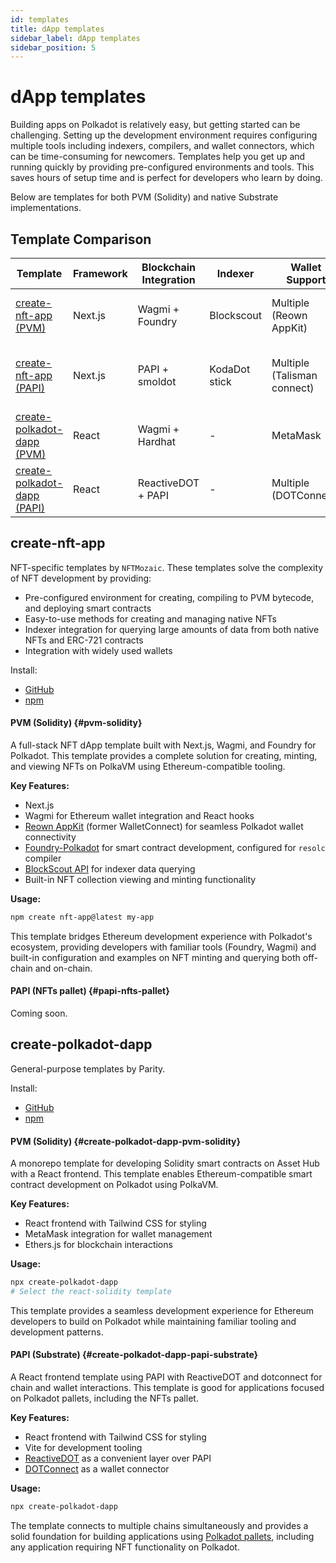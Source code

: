 ```yaml
---
id: templates
title: dApp templates
sidebar_label: dApp templates
sidebar_position: 5
---
```


# dApp templates

Building apps on Polkadot is relatively easy, but getting started can be challenging. Setting up the development environment requires configuring multiple tools including indexers, compilers, and wallet connectors, which can be time-consuming for newcomers. Templates help you get up and running quickly by providing pre-configured environments and tools. This saves hours of setup time and is perfect for developers who learn by doing.

Below are templates for both PVM (Solidity) and native Substrate implementations.

## Template Comparison

<div style={{ fontSize: "0.85rem" }}>

| Template                                                            | Framework | Blockchain Integration | Indexer       | Wallet Support              | Best For                          |
| ------------------------------------------------------------------- | --------- | ---------------------- | ------------- | --------------------------- | --------------------------------- |
| [create-nft-app (PVM)](#pvm-solidity)                               | Next.js   | Wagmi + Foundry        | Blockscout    | Multiple (Reown AppKit)     | NFT-focused dApps (Solidity)      |
| [create-nft-app (PAPI)](#papi-nfts-pallet)                          | Next.js   | PAPI + smoldot         | KodaDot stick | Multiple (Talisman connect) | NFT-focused dApps (NFTs pallet)   |
| [create-polkadot-dapp (PVM)](#create-polkadot-dapp-pvm-solidity)    | React     | Wagmi + Hardhat        | -             | MetaMask                    | General dApps (Solidity)          |
| [create-polkadot-dapp (PAPI)](#create-polkadot-dapp-papi-substrate) | React     | ReactiveDOT + PAPI     | -             | Multiple (DOTConnect)       | General dApps (Substrate pallets) |

</div>

## create-nft-app

NFT-specific templates by `NFTMozaic`. These templates solve the complexity of NFT development by providing:

- Pre-configured environment for creating, compiling to PVM bytecode, and deploying smart contracts
- Easy-to-use methods for creating and managing native NFTs
- Indexer integration for querying large amounts of data from both native NFTs and ERC-721 contracts
- Integration with widely used wallets

Install:

- [GitHub](https://github.com/paritytech/create-polkadot-dapp)
- [npm](https://www.npmjs.com/package/create-nft-app)

#### PVM (Solidity) {#pvm-solidity}

A full-stack NFT dApp template built with Next.js, Wagmi, and Foundry for Polkadot. This template provides a complete solution for creating, minting, and viewing NFTs on PolkaVM using Ethereum-compatible tooling.

**Key Features:**

- Next.js
- Wagmi for Ethereum wallet integration and React hooks
- [Reown AppKit](https://reown.com/appkit) (former WalletConnect) for seamless Polkadot wallet connectivity
- [Foundry-Polkadot](https://github.com/paritytech/foundry-polkadot) for smart contract development, configured for `resolc` compiler
- [BlockScout API](https://blockscout-passet-hub.parity-testnet.parity.io/api-docs) for indexer data querying
- Built-in NFT collection viewing and minting functionality

**Usage:**

```sh
npm create nft-app@latest my-app
```

This template bridges Ethereum development experience with Polkadot's ecosystem, providing developers with familiar tools (Foundry, Wagmi) and built-in configuration and examples on NFT minting and querying both off-chain and on-chain.

#### PAPI (NFTs pallet) {#papi-nfts-pallet}

Coming soon.

## create-polkadot-dapp

General-purpose templates by Parity.

Install:

- [GitHub](https://github.com/paritytech/create-polkadot-dapp)
- [npm](https://www.npmjs.com/package/create-polkadot-dapp)

#### PVM (Solidity) {#create-polkadot-dapp-pvm-solidity}

A monorepo template for developing Solidity smart contracts on Asset Hub with a React frontend. This template enables Ethereum-compatible smart contract development on Polkadot using PolkaVM.

**Key Features:**

- React frontend with Tailwind CSS for styling
- MetaMask integration for wallet management
- Ethers.js for blockchain interactions

**Usage:**

```sh
npx create-polkadot-dapp
# Select the react-solidity template
```

This template provides a seamless development experience for Ethereum developers to build on Polkadot while maintaining familiar tooling and development patterns.

#### PAPI (Substrate) {#create-polkadot-dapp-papi-substrate}

A React frontend template using PAPI with ReactiveDOT and dotconnect for chain and wallet interactions. This template is good for applications focused on Polkadot pallets, including the NFTs pallet.

**Key Features:**

- React frontend with Tailwind CSS for styling
- Vite for development tooling
- [ReactiveDOT](https://reactivedot.dev/) as a convenient layer over PAPI
- [DOTConnect](https://dotconnect.dev/) as a wallet connector

**Usage:**

```sh
npx create-polkadot-dapp
```

The template connects to multiple chains simultaneously and provides a solid foundation for building applications using [Polkadot pallets](../../nfts-offer/tech-overview/nft-pallets.md), including any application requiring NFT functionality on Polkadot.

